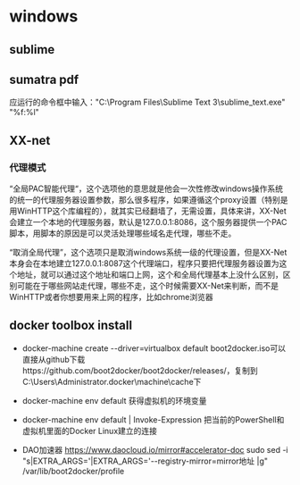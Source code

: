 # windows
## sublime
## 

## sumatra pdf
应运行的命令框中输入："C:\Program Files\Sublime Text 3\sublime_text.exe" "%f:%l"

## XX-net
### 代理模式
“全局PAC智能代理“，这个选项他的意思就是他会一次性修改windows操作系统的统一的代理服务器设置参数，那么很多程序，如果遵循这个proxy设置（特别是用WinHTTP这个库编程的），就其实已经翻墙了，无需设置，具体来讲，XX-Net会建立一个本地的代理服务器，默认是127.0.0.1:8086，这个服务器提供一个PAC脚本，用脚本的原因是可以灵活处理哪些域名走代理，哪些不走。
 
“取消全局代理”，这个选项只是取消windows系统一级的代理设置，但是XX-Net本身会在本地建立127.0.0.1:8087这个代理端口，程序只要把代理服务器设置为这个地址，就可以通过这个地址和端口上网，这个和全局代理基本上没什么区别，区别可能在于哪些网站走代理，哪些不走，这个时候需要XX-Net来判断，而不是WinHTTP或者你想要用来上网的程序，比如chrome浏览器

## docker toolbox install 
* docker-machine create --driver=virtualbox default boot2docker.iso可以直接从github下载https://github.com/boot2docker/boot2docker/releases/，复制到C:\Users\Administrator\.docker\machine\cache下

*  docker-machine env default 获得虚拟机的环境变量

*  docker-machine env default | Invoke-Expression 把当前的PowerShell和虚拟机里面的Docker Linux建立的连接
*   DAO加速器 https://www.daocloud.io/mirror#accelerator-doc
sudo sed -i "s|EXTRA_ARGS='|EXTRA_ARGS='--registry-mirror=mirror地址 |g" /var/lib/boot2docker/profile




